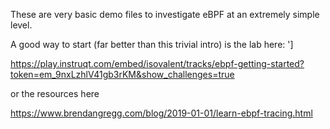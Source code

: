 These are very basic demo files to investigate eBPF at an extremely simple level.

A good way to start (far better than this trivial intro) is the lab here: ']

https://play.instruqt.com/embed/isovalent/tracks/ebpf-getting-started?token=em_9nxLzhlV41gb3rKM&show_challenges=true

or the resources here

https://www.brendangregg.com/blog/2019-01-01/learn-ebpf-tracing.html




